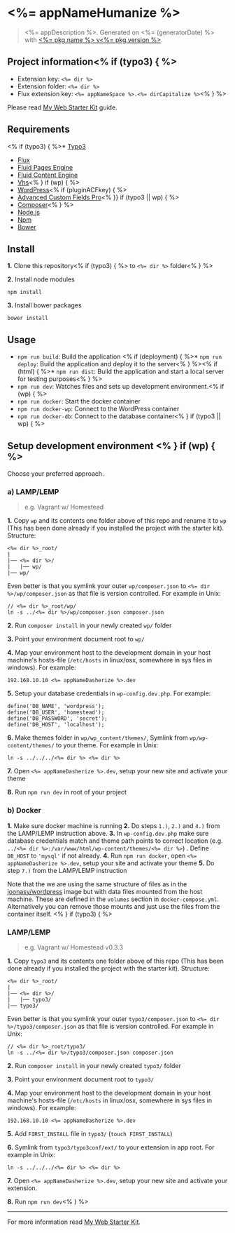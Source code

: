# <%= appNameHumanize %>

> <%= appDescription %>. Generated on <%= (generatorDate) %> with [<%= pkg.name %> v<%= pkg.version %>](<%= (generatorRepository) %>).

## Project information<% if (typo3) { %> 
* Extension key: `<%= dir %>`
* Extension folder: `<%= dir %>`
* Flux extension key: `<%= appNameSpace %>.<%= dirCapitalize %>`<% } %>

Please read [My Web Starter Kit](https://bitbucket.org/mediasignal/my-web-starter-kit) guide.

## Requirements
<% if (typo3) { %>* [Typo3](http://typo3.org)
* [Flux](http://typo3.org/extensions/repository/view/flux)
* [Fluid Pages Engine](http://typo3.org/extensions/repository/view/fluidpages)
* [Fluid Content Engine](http://typo3.org/extensions/repository/view/fluidcontent)
* [Vhs](http://typo3.org/extensions/repository/view/vhs)<% } if (wp) { %> 
* [WordPress](https://wordpress.org/)<% if (pluginACFkey) { %>
* [Advanced Custom Fields Pro](http://www.advancedcustomfields.com/pro/)<% }} if (typo3 || wp) { %>
* [Composer](https://getcomposer.org/)<% } %>
* [Node.js](http://nodejs.org/)
* [Npm](https://www.npmjs.org/)
* [Bower](http://bower.io/)

## Install

**1.** Clone this repository<% if (typo3) { %> to `<%= dir %>` folder<% } %>

**2.** Install node modules
  
    npm install

**3.** Install bower packages
  
    bower install

## Usage

* `npm run build`: Build the application
<% if (deployment) { %>* `npm run deploy`: Build the application and deploy it to the server<% } %><% if (html) { %>* `npm run dist`: Build the application and start a local server for testing purposes<% } %>
* `npm run dev`: Watches files and sets up development environment.<% if (wp) { %>
* `npm run docker`: Start the docker container
* `npm run docker-wp`: Connect to the WordPress container
* `npm run docker-db`: Connect to the database container<% } if (typo3 || wp) { %>

## Setup development environment <% } if (wp) { %>

Choose your preferred approach.

### a) LAMP/LEMP 

> e.g. Vagrant w/ Homestead

**1.** Copy `wp` and its contents one folder above of this repo and rename it to `wp` (This has been done already if you installed the project with the starter kit). Structure:

```
<%= dir %>_root/
|
|── <%= dir %>/
|   |── wp/
|── wp/
```

Even better is that you symlink your outer `wp/composer.json` to `<%= dir %>/wp/composer.json` as that file is version controlled. For example in Unix:

```
// <%= dir %>_root/wp/
ln -s ../<%= dir %>/wp/composer.json composer.json
```

**2.** Run `composer install` in your newly created `wp/` folder

**3.** Point your environment document root to `wp/` 

**4.** Map your environment host to the development domain in your host machine's hosts-file (`/etc/hosts` in linux/osx, somewhere in sys files in windows). For example:

```
192.168.10.10 <%= appNameDasherize %>.dev
```

**5.** Setup your database credentials in `wp-config.dev.php`. For example:

```
define('DB_NAME', 'wordpress');
define('DB_USER', 'homestead');
define('DB_PASSWORD', 'secret');
define('DB_HOST', 'localhost');
```

**6.** Make themes folder in `wp/wp_content/themes/`, Symlink from `wp/wp-content/themes/` to your theme. For example in Unix:

```
ln -s ../../../<%= dir %> <%= dir %>
```

**7.** Open `<%= appNameDasherize %>.dev`, setup your new site and activate your theme

**8.** Run `npm run dev` in root of your project

### b) Docker 

**1.** Make sure docker machine is running
**2.** Do steps `1.)`, `2.)` and `4.)` from the LAMP/LEMP instruction above.
**3.** In `wp-config.dev.php` make sure database credentials match and theme path points to correct location (e.g. `../<%= dir %>:/var/www/html/wp-content/themes/<%= dir %>`) . Define `DB_HOST` to `'mysql'` if not already.
**4.** Run `npm run docker`, open `<%= appNameDasherize %>.dev`, setup your site and activate your theme
**5.** Do step `7.)` from the LAMP/LEMP instruction
 
Note that the we are using the same structure of files as in the [joonasy/wordpress](https://github.com/joonasy/wordpress) image but with data files mounted from the host machine. These are defined in the `volumes` section in `docker-compose.yml`. Alternatively you can remove those mounts and just use the files from the container itself. <% } if (typo3) { %> 
 
### LAMP/LEMP 

> e.g. Vagrant w/ Homestead v0.3.3 

**1.** Copy `typo3` and its contents one folder above of this repo (This has been done already if you installed the project with the starter kit). Structure:
  
```
<%= dir %>_root/
|
|── <%= dir %>/
|   |── typo3/
|── typo3/
```

Even better is that you symlink your outer `typo3/composer.json` to `<%= dir %>/typo3/composer.json` as that file is version controlled. For example in Unix:

```
// <%= dir %>_root/typo3/
ln -s ../<%= dir %>/typo3/composer.json composer.json
```

**2.** Run `composer install` in your newly created `typo3/` folder

**3.** Point your environment document root to `typo3/` 

**4.** Map your environment host to the development domain in your host machine's hosts-file (`/etc/hosts` in linux/osx, somewhere in sys files in windows). For example:

```
192.168.10.10 <%= appNameDasherize %>.dev
```

**5.** Add `FIRST_INSTALL` file in `typo3/` (`touch FIRST_INSTALL`)

**6.** Symlink from  `typo3/typo3conf/ext/` to your extension in app root. For example in Unix:

```
ln -s ../../../<%= dir %> <%= dir %>
```

**7.** Open `<%= appNameDasherize %>.dev`, setup your new site and activate your extension.

**8.** Run `npm run dev`<% } %>

---

For more information read [My Web Starter Kit](https://bitbucket.org/mediasignal/my-web-starter-kit).
